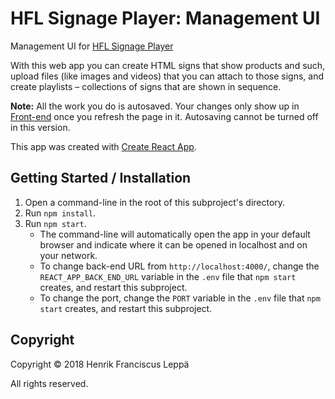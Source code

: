 HFL Signage Player: Management UI
=================================

Management UI for [HFL Signage Player]

With this web app you can create HTML signs that show products and such, upload
files (like images and videos) that you can attach to those signs, and create
playlists – collections of signs that are shown in sequence.

**Note:** All the work you do is autosaved. Your changes only show up in
[Front-end](../front-end/) once you refresh the page in it. Autosaving cannot be
turned off in this version.

This app was created with [Create React App](./create-react-app.md).


Getting Started / Installation
------------------------------

1. Open a command-line in the root of this subproject's directory.
2. Run `npm install`.
3. Run `npm start`.
   - The command-line will automatically open the app in your default browser
     and indicate where it can be opened in localhost and on your network.
   - To change back-end URL from `http://localhost:4000/`, change the
     `REACT_APP_BACK_END_URL` variable in the `.env` file that `npm start`
     creates, and restart this subproject.
   - To change the port, change the `PORT` variable in the `.env` file that
     `npm start` creates, and restart this subproject.


Copyright
---------

Copyright © 2018 Henrik Franciscus Leppä

All rights reserved.


[HFL Signage Player]: https://github.com/henrik-leppa/hfl-signage-player
